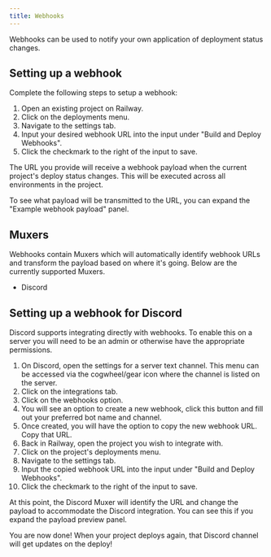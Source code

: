 ```yaml
---
title: Webhooks
---
```

Webhooks can be used to notify your own application of deployment status changes.

<NextImage src="/images/webhooks.png"
alt="Screenshot of Webhooks Menu"
layout="responsive"
width={823} height={324} quality={100} />

## Setting up a webhook
Complete the following steps to setup a webhook:

1. Open an existing project on Railway.
2. Click on the deployments menu.
3. Navigate to the settings tab.
4. Input your desired webhook URL into the input under "Build and Deploy Webhooks".
5. Click the checkmark to the right of the input to save.

The URL you provide will receive a webhook payload when the current project's deploy status changes.  This will be executed across all environments in the project.

To see what payload will be transmitted to the URL, you can expand the "Example webhook payload" panel.

## Muxers
Webhooks contain Muxers which will automatically identify webhook URLs and transform the payload based on where it's going.  Below are the currently supported Muxers.

- Discord

## Setting up a webhook for Discord
Discord supports integrating directly with webhooks. To enable this on a server you will need to be an admin or otherwise have the appropriate permissions.

1. On Discord, open the settings for a server text channel.  This menu can be accessed via the cogwheel/gear icon where the channel is listed on the server.
2. Click on the integrations tab.
3. Click on the webhooks option.
4. You will see an option to create a new webhook, click this button and fill out your preferred bot name and channel.
5. Once created, you will have the option to copy the new webhook URL.  Copy that URL.
6. Back in Railway, open the project you wish to integrate with.
7. Click on the project's deployments menu.
8. Navigate to the settings tab.
9. Input the copied webhook URL into the input under "Build and Deploy Webhooks".
10. Click the checkmark to the right of the input to save.

At this point, the Discord Muxer will identify the URL and change the payload to accommodate the Discord integration.  You can see this if you expand the payload preview panel.

You are now done!  When your project deploys again, that Discord channel will get updates on the deploy!